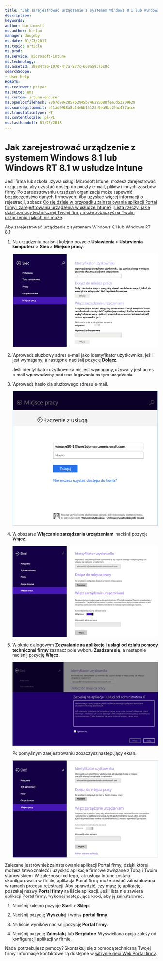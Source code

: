 ```yaml
---
title: "Jak zarejestrować urządzenie z systemem Windows 8.1 lub Windows RT 8.1 | Microsoft Docs"
description: 
keywords: 
author: barlanmsft
ms.author: barlan
manager: dougeby
ms.date: 01/23/2017
ms.topic: article
ms.prod: 
ms.service: microsoft-intune
ms.technology: 
ms.assetid: 28984f26-1070-4f7a-877c-669a59375c0c
searchScope:
- User help
ROBOTS: 
ms.reviewer: priyar
ms.suite: ems
ms.custom: intune-enduser
ms.openlocfilehash: 28b7d99e285762945b746295688fee5d53209b29
ms.sourcegitcommit: a41ad9988a8c14e6b15123a9ea9bc29ac437a4ce
ms.translationtype: HT
ms.contentlocale: pl-PL
ms.lasthandoff: 01/25/2018
---
```

# <a name="how-to-enroll-your-windows-81-or-windows-rt-81-device-in-intune"></a>Jak zarejestrować urządzenie z systemem Windows 8.1 lub Windows RT 8.1 w usłudze Intune

Jeśli firma lub szkoła używa usługi Microsoft Intune, możesz zarejestrować urządzenia, aby uzyskać dostęp do poczty e-mail, plików i innych zasobów firmy. Po zarejestrowaniu urządzeń organizacja może zapewnić bezpieczeństwo danych firmowych. Aby uzyskać więcej informacji o rejestracji, zobacz [Co się dzieje w przypadku zainstalowania aplikacji Portal firmy i zarejestrowania urządzenia w usłudze Intune?](what-happens-if-you-install-the-company-portal-app-and-enroll-your-device-in-intune-windows.md) i [Lista rzeczy, jakie dział pomocy technicznej Twojej firmy może zobaczyć na Twoim urządzeniu i jakich nie może](what-info-can-your-company-see-when-you-enroll-your-device-in-intune.md).


Aby zarejestrować urządzenie z systemem Windows 8.1 lub Windows RT 8.1:

1.  Na urządzeniu naciśnij kolejno pozycje **Ustawienia** &gt; **Ustawienia komputera** &gt; **Sieć** &gt; **Miejsce pracy**.

    ![nav-to-workplace](./media/W81-1-workplacejoin.png)

2.  Wprowadź służbowy adres e-mail jako identyfikator użytkownika, jeśli jest wymagany, a następnie naciśnij pozycję **Dołącz**.

    Jeśli identyfikator użytkownika nie jest wymagany, używany jest adres e-mail wprowadzony podczas logowania na tym urządzeniu.

3.  Wprowadź hasło dla służbowego adresu e-mail.

    ![type-password](./media/W81-2-workplacesettings_signin.png)

4.  W obszarze **Włączanie zarządzania urządzeniami** naciśnij pozycję **Włącz**.

    ![turn-on-device-management](./media/W81-3-dev-mgt-turn-on.png)

5.  W oknie dialogowym **Zezwalanie na aplikacje i usługi od działu pomocy technicznej firmy** zaznacz pole wyboru **Zgadzam się**, a następnie naciśnij pozycję **Włącz**.

    ![turn-on-allow-apps-services](./media/W81-4-agree-allow-apps-services.png)

    Po pomyślnym zarejestrowaniu zobaczysz następujący ekran.

    ![enrollment-complete](./media/W81-5-enrolled-done.png)

Zalecane jest również zainstalowanie aplikacji Portal firmy, dzięki której możesz łatwo znaleźć i uzyskać aplikacje firmowe związane z Tobą i Twoim stanowiskiem. W zależności od tego, jak usługa Intune została skonfigurowana w firmie, aplikacja Portal firmy może zostać zainstalowana w ramach procesu rejestracji. Aby sprawdzić, czy masz tę aplikację, poszukaj nazwy **Portal firmy** na liście aplikacji. Jeśli lista nie zawiera aplikacji Portal firmy, wykonaj następujące kroki, aby ją zainstalować.

1.  Naciśnij kolejno pozycje **Start** &gt; **Sklep**.

2.  Naciśnij pozycję **Wyszukaj** i wpisz **portal firmy**.

3.  Na liście wyników naciśnij pozycję **Portal firmy**.

4.  Naciśnij pozycję **Zainstaluj** lub **Bezpłatne**. Wyświetlana opcja zależy od konfiguracji aplikacji w firmie.

Nadal potrzebujesz pomocy? Skontaktuj się z pomocą techniczną Twojej firmy. Informacje kontaktowe są dostępne w [witrynie sieci Web Portal firmy](https://portal.manage.microsoft.com#HelpDeskDialog).
